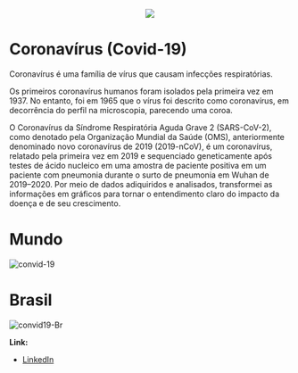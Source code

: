 <p align="center">
  <img src="https://raw.githubusercontent.com/carlosfab/template_portfolio/master/banner.png" >
</p>

# Coronavírus (Covid-19)

Coronavírus é uma família de vírus que causam infecções respiratórias.

Os primeiros coronavírus humanos foram isolados pela primeira vez em 1937. No entanto, foi em 1965 que o vírus foi descrito como coronavírus, em decorrência do perfil na microscopia, parecendo uma coroa.

O Coronavírus da Síndrome Respiratória Aguda Grave 2 (SARS-CoV-2), como denotado pela Organização Mundial da Saúde (OMS), anteriormente denominado novo coronavírus de 2019 (2019-nCoV), é um coronavírus, relatado pela primeira vez em 2019 e sequenciado geneticamente após testes de ácido nucleico em uma amostra de paciente positiva em um paciente com pneumonia durante o surto de pneumonia em Wuhan de 2019–2020. Por meio de dados adiquiridos e analisados, transformei as informações em gráficos para tornar o entendimento claro do impacto da doença e de seu crescimento.


# Mundo

![convid-19](https://user-images.githubusercontent.com/59518539/76366361-89bd6380-6308-11ea-92fd-93b58d1bb0a5.png)

# Brasil

![convid19-Br](https://user-images.githubusercontent.com/59518539/76366564-1ff18980-6309-11ea-855d-75c040d0f089.png)

**Link:**
* [LinkedIn](www.linkedin.com/in/roberto-guimarães-jr)
